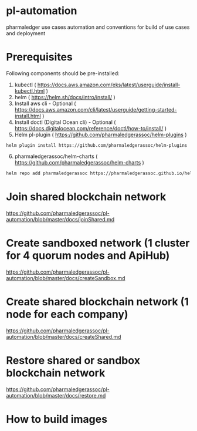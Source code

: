 # pl-automation
pharmaledger use cases automation and conventions for build of use cases and deployment

# Prerequisites
Following components should be pre-installed:
1. kubectl ( https://docs.aws.amazon.com/eks/latest/userguide/install-kubectl.html )
2. helm ( https://helm.sh/docs/intro/install/ )
3. Install aws cli - Optional ( https://docs.aws.amazon.com/cli/latest/userguide/getting-started-install.html )
4. Install doctl (Digital Ocean cli) - Optional ( https://docs.digitalocean.com/reference/doctl/how-to/install/ )
5. Helm pl-plugin ( https://github.com/pharmaledgerassoc/helm-plugins )
```shell
helm plugin install https://github.com/pharmaledgerassoc/helm-plugins
```
6. pharmaledgerassoc/helm-charts ( https://github.com/pharmaledgerassoc/helm-charts )
```bash
helm repo add pharmaledgerassoc https://pharmaledgerassoc.github.io/helm-charts
```
# Join shared blockchain network 
https://github.com/pharmaledgerassoc/pl-automation/blob/master/docs/joinShared.md

# Create sandboxed  network (1 cluster for 4 quorum nodes and ApiHub)
https://github.com/pharmaledgerassoc/pl-automation/blob/master/docs/createSandbox.md

# Create shared blockchain network (1 node for each company)
https://github.com/pharmaledgerassoc/pl-automation/blob/master/docs/createShared.md

# Restore shared or sandbox blockchain network 
https://github.com/pharmaledgerassoc/pl-automation/blob/master/docs/restore.md

# How to build images 


